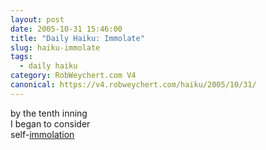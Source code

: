 ```yaml
---
layout: post
date: 2005-10-31 15:46:00
title: "Daily Haiku: Immolate"
slug: haiku-immolate
tags:
  - daily haiku
category: RobWeychert.com V4
canonical: https://v4.robweychert.com/haiku/2005/10/31/
---
```


by the tenth inning  
I began to consider  
self-[immolation](http://dictionary.reference.com/wordoftheday/archive/2005/10/31.html)
